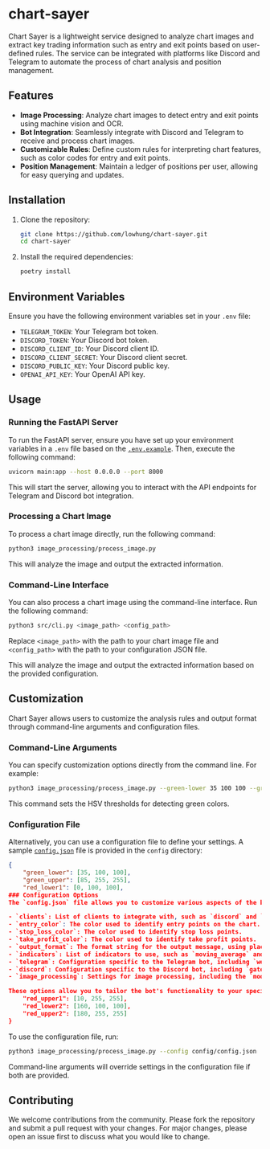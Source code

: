 # chart-sayer
Chart Sayer is a lightweight service designed to analyze chart images and extract key trading information such as entry and exit points based on user-defined rules. The service can be integrated with platforms like Discord and Telegram to automate the process of chart analysis and position management.

## Features
- **Image Processing**: Analyze chart images to detect entry and exit points using machine vision and OCR.
- **Bot Integration**: Seamlessly integrate with Discord and Telegram to receive and process chart images.
- **Customizable Rules**: Define custom rules for interpreting chart features, such as color codes for entry and exit points.
- **Position Management**: Maintain a ledger of positions per user, allowing for easy querying and updates.

## Installation
1. Clone the repository:
   ```bash
   git clone https://github.com/lowhung/chart-sayer.git
   cd chart-sayer
   ```
2. Install the required dependencies:
   ```bash
   poetry install
   ```

## Environment Variables
Ensure you have the following environment variables set in your `.env` file:

- `TELEGRAM_TOKEN`: Your Telegram bot token.
- `DISCORD_TOKEN`: Your Discord bot token.
- `DISCORD_CLIENT_ID`: Your Discord client ID.
- `DISCORD_CLIENT_SECRET`: Your Discord client secret.
- `DISCORD_PUBLIC_KEY`: Your Discord public key.
- `OPENAI_API_KEY`: Your OpenAI API key.

## Usage
### Running the FastAPI Server
To run the FastAPI server, ensure you have set up your environment variables in a `.env` file based on the [`.env.example`](.env.example). Then, execute the following command:
```bash
uvicorn main:app --host 0.0.0.0 --port 8000
```
This will start the server, allowing you to interact with the API endpoints for Telegram and Discord bot integration.

### Processing a Chart Image
To process a chart image directly, run the following command:
```bash
python3 image_processing/process_image.py
```
This will analyze the image and output the extracted information.

### Command-Line Interface
You can also process a chart image using the command-line interface. Run the following command:
```bash
python3 src/cli.py <image_path> <config_path>
```
Replace `<image_path>` with the path to your chart image file and `<config_path>` with the path to your configuration JSON file.

This will analyze the image and output the extracted information based on the provided configuration.

## Customization
Chart Sayer allows users to customize the analysis rules and output format through command-line arguments and configuration files.

### Command-Line Arguments
You can specify customization options directly from the command line. For example:
```bash
python3 image_processing/process_image.py --green-lower 35 100 100 --green-upper 85 255 255
```
This command sets the HSV thresholds for detecting green colors.

### Configuration File
Alternatively, you can use a configuration file to define your settings. A sample [`config.json`](config/config.json) file is provided in the `config` directory:
```json
{
    "green_lower": [35, 100, 100],
    "green_upper": [85, 255, 255],
    "red_lower1": [0, 100, 100],
### Configuration Options
The `config.json` file allows you to customize various aspects of the bot's behavior and image processing. Here are the options you can set:

- `clients`: List of clients to integrate with, such as `discord` and `telegram`.
- `entry_color`: The color used to identify entry points on the chart.
- `stop_loss_color`: The color used to identify stop loss points.
- `take_profit_color`: The color used to identify take profit points.
- `output_format`: The format string for the output message, using placeholders like `{entry}`, `{stop_loss}`, and `{take_profit}`.
- `indicators`: List of indicators to use, such as `moving_average` and `parabolic_sar`.
- `telegram`: Configuration specific to the Telegram bot, including `webhook_mode` and `webhook_url`.
- `discord`: Configuration specific to the Discord bot, including `gateway_mode` and `webhook_mode`.
- `image_processing`: Settings for image processing, including the `model` and `max_tokens`.

These options allow you to tailor the bot's functionality to your specific needs.
    "red_upper1": [10, 255, 255],
    "red_lower2": [160, 100, 100],
    "red_upper2": [180, 255, 255]
}
```
To use the configuration file, run:
```bash
python3 image_processing/process_image.py --config config/config.json
```

Command-line arguments will override settings in the configuration file if both are provided.

## Contributing
We welcome contributions from the community. Please fork the repository and submit a pull request with your changes. For major changes, please open an issue first to discuss what you would like to change.
